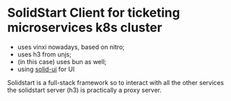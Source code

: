 # SolidStart Client for ticketing microservices k8s cluster

- uses vinxi nowadays, based on nitro;
- uses h3 from unjs;
- (in this case) uses bun as well;
- using [solid-ui](https://solid-ui-components.vercel.app/docs/introduction) for
  UI

Solidstart is a full-stack framework so to interact with all the other services
the solidstart server (h3) is practically a proxy server.
